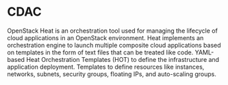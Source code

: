 # CDAC
OpenStack Heat is an orchestration tool used for managing the lifecycle of cloud applications in an OpenStack environment. Heat implements an orchestration engine to launch multiple composite cloud applications based on templates in the form of text files that can be treated like code. YAML-based Heat Orchestration Templates (HOT) to define the infrastructure and application deployment. Templates to define resources like instances, networks, subnets, security groups, floating IPs, and auto-scaling groups.
